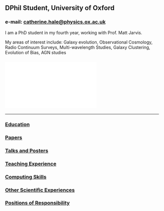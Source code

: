 ## DPhil Student, University of Oxford 
### e-mail: catherine.hale@physics.ox.ac.uk

I am a PhD student in my fourth year, working with Prof. Matt Jarvis. 

My areas of interest include:
Galaxy evolution, Observational Cosmology, Radio Continuum Surveys, Multi-wavelength Studies, Galaxy Clustering, Evolution of Bias, AGN studies 

### ![Download Full CV](CV_CatherineHale_cond.pdf)

---------------------------

### [Education](education.md)

### [Papers](papers.md)

### [Talks and Posters](talks.md)

### [Teaching Experience](teaching.md)

### [Computing Skills](comp.md)

### [Other Scientific Experiences](other.md)

### [Positions of Responsibility](positions.md)



